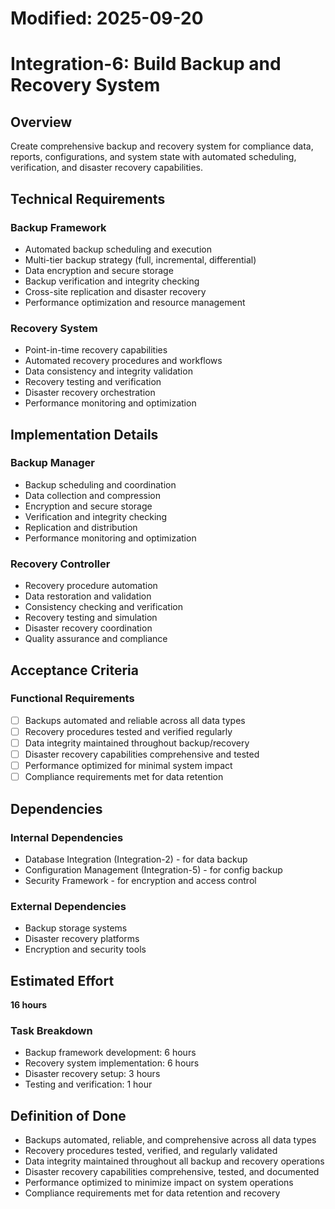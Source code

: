 # Modified: 2025-09-20

# Integration-6: Build Backup and Recovery System

## Overview
Create comprehensive backup and recovery system for compliance data, reports, configurations, and system state with automated scheduling, verification, and disaster recovery capabilities.

## Technical Requirements

### Backup Framework
- Automated backup scheduling and execution
- Multi-tier backup strategy (full, incremental, differential)
- Data encryption and secure storage
- Backup verification and integrity checking
- Cross-site replication and disaster recovery
- Performance optimization and resource management

### Recovery System
- Point-in-time recovery capabilities
- Automated recovery procedures and workflows
- Data consistency and integrity validation
- Recovery testing and verification
- Disaster recovery orchestration
- Performance monitoring and optimization

## Implementation Details

### Backup Manager
- Backup scheduling and coordination
- Data collection and compression
- Encryption and secure storage
- Verification and integrity checking
- Replication and distribution
- Performance monitoring and optimization

### Recovery Controller
- Recovery procedure automation
- Data restoration and validation
- Consistency checking and verification
- Recovery testing and simulation
- Disaster recovery coordination
- Quality assurance and compliance

## Acceptance Criteria

### Functional Requirements
- [ ] Backups automated and reliable across all data types
- [ ] Recovery procedures tested and verified regularly
- [ ] Data integrity maintained throughout backup/recovery
- [ ] Disaster recovery capabilities comprehensive and tested
- [ ] Performance optimized for minimal system impact
- [ ] Compliance requirements met for data retention

## Dependencies

### Internal Dependencies
- Database Integration (Integration-2) - for data backup
- Configuration Management (Integration-5) - for config backup
- Security Framework - for encryption and access control

### External Dependencies
- Backup storage systems
- Disaster recovery platforms
- Encryption and security tools

## Estimated Effort
**16 hours**

### Task Breakdown
- Backup framework development: 6 hours
- Recovery system implementation: 6 hours
- Disaster recovery setup: 3 hours
- Testing and verification: 1 hour

## Definition of Done
- Backups automated, reliable, and comprehensive across all data types
- Recovery procedures tested, verified, and regularly validated
- Data integrity maintained throughout all backup and recovery operations
- Disaster recovery capabilities comprehensive, tested, and documented
- Performance optimized to minimize impact on system operations
- Compliance requirements met for data retention and recovery
